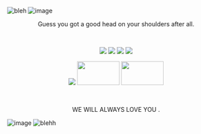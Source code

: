 
![bleh](https://github.com/user-attachments/assets/02dbe5b0-55b3-4b62-a58b-269588a8e113)
![image](https://github.com/user-attachments/assets/7e886732-67be-40b2-88b0-4cf8266eadd0)
<p align="center"> Guess you got a good head on your shoulders after
all.


  <p align="center"> ![](https://64.media.tumblr.com/4a13830dd275bcafd1482e1dbb1fc45e/473928ea48888009-f0/s100x200/a8cd6e26130895738be1887f4bbdebaa7a0b4689.gifv)  ![](https://64.media.tumblr.com/f7a17f59e95eb7fcd017593b883dcc1e/473928ea48888009-ea/s100x200/ff67e135948c4e932682f378eb8db205fde53b4d.gifv) ![](https://64.media.tumblr.com/a1555693a5eda94e1d74a1a7b35f92d4/6f072ea04e7b6c72-6b/s100x200/61ae346913a21790d4d30286434b85589a3db7e7.gifv) ![](https://64.media.tumblr.com/fa02b46b8b5500870223b2129d7218a9/473928ea48888009-8b/s100x200/2497b93bee99cd43c3e6de6886b7b3bc46bcced7.pnj)  <p align="center"> ![](https://64.media.tumblr.com/7e3851edaf934bdf90c4e477bbf39c92/ff58a3af22f3bbb7-65/s100x200/b47f0f6bcee75a19770a2e78967b2a6964089d5d.pnj) <img height="55" width="98" src="https://64.media.tumblr.com/f3e14a44eb83d0030a9c7483901797a2/78febdebb9940f83-f6/s250x400/fe7b8dae717bfc2474e75aff4cf81ae5af96ab60.gifv"  /> <img height="55" width="98" src="https://64.media.tumblr.com/32f351e22a2ecf0d86b29862f866d602/78febdebb9940f83-c6/s250x400/f1c9b320e49faa716329d49e71ada6c604cb331e.gifv" /> </p> 
  

<p align="center"> WE WILL ALWAYS LOVE YOU .

![image](https://github.com/user-attachments/assets/2d8fd741-e2c2-4149-8166-1dfd94c203bf)
![blehh](https://github.com/user-attachments/assets/75666adf-06d2-41a6-821f-fbbf43648475)

